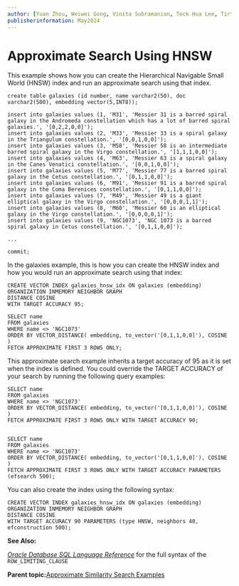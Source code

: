 ```yaml
---
author: [Yuan Zhou, Weiwei Gong, Vinita Subramanian, Teck Hua Lee, Tirthankar Lahiri, Shasank Chavan, Sebastian DeLaHoz, Roger Ford, Rohan Aggarwal, Mark Hornick, Malavika S P, Harichandan Roy, George Krupka, Doug Hood, Dinesh Das, David Jiang, Boriana Milenova, Bonnie Xia, Aurosish Mishra, Angela Amor, Agnivo Saha, Aleksandra Czarlinska, Ramya P, Usha Krishnamurthy, Tulika Das, Suresh Rajan, Sarika Surampudi, Sarah Hirschfeld, Prakash Jashnani, Jody Glover, Jessica True, Mamata Basapur, Maitreyee Chaliha, Gunjan Jain, Frederick Kush, Douglas Williams, Binika Kumar, Jean-Francois Verrier]
publisherinformation: May2024
---
```


# Approximate Search Using HNSW

This example shows how you can create the Hierarchical Navigable Small World \(HNSW\) index and run an approximate search using that index.

```
create table galaxies (id number, name varchar2(50), doc varchar2(500), embedding vector(5,INT8));

insert into galaxies values (1, 'M31', 'Messier 31 is a barred spiral galaxy in the Andromeda constellation which has a lot of barred spiral galaxies.', '[0,2,2,0,0]');
insert into galaxies values (2, 'M33', 'Messier 33 is a spiral galaxy in the Triangulum constellation.', '[0,0,1,0,0]');
insert into galaxies values (3, 'M58', 'Messier 58 is an intermediate barred spiral galaxy in the Virgo constellation.', '[1,1,1,0,0]');
insert into galaxies values (4, 'M63', 'Messier 63 is a spiral galaxy in the Canes Venatici constellation.', '[0,0,1,0,0]');
insert into galaxies values (5, 'M77', 'Messier 77 is a barred spiral galaxy in the Cetus constellation.', '[0,1,1,0,0]');
insert into galaxies values (6, 'M91', 'Messier 91 is a barred spiral galaxy in the Coma Berenices constellation.', '[0,1,1,0,0]');
insert into galaxies values (7, 'M49', 'Messier 49 is a giant elliptical galaxy in the Virgo constellation.', '[0,0,0,1,1]');
insert into galaxies values (8, 'M60', 'Messier 60 is an elliptical galaxy in the Virgo constellation.', '[0,0,0,0,1]');
insert into galaxies values (9, 'NGC1073', 'NGC 1073 is a barred spiral galaxy in Cetus constellation.', '[0,1,1,0,0]');

...

commit;
```

In the galaxies example, this is how you can create the HNSW index and how you would run an approximate search using that index:

```
CREATE VECTOR INDEX galaxies_hnsw_idx ON galaxies (embedding) ORGANIZATION INMEMORY NEIGHBOR GRAPH
DISTANCE COSINE
WITH TARGET ACCURACY 95;

SELECT name
FROM galaxies
WHERE name <> 'NGC1073'
ORDER BY VECTOR_DISTANCE( embedding, to_vector('[0,1,1,0,0]'), COSINE )
FETCH APPROXIMATE FIRST 3 ROWS ONLY;
```

This approximate search example inherits a target accuracy of 95 as it is set when the index is defined. You could override the TARGET ACCURACY of your search by running the following query examples:

```
SELECT name
FROM galaxies
WHERE name <> 'NGC1073'
ORDER BY VECTOR_DISTANCE( embedding, to_vector('[0,1,1,0,0]'), COSINE  )
FETCH APPROXIMATE FIRST 3 ROWS ONLY WITH TARGET ACCURACY 90;


SELECT name
FROM galaxies
WHERE name <> 'NGC1073'
ORDER BY VECTOR_DISTANCE( embedding, to_vector('[0,1,1,0,0]'), COSINE  )
FETCH APPROXIMATE FIRST 3 ROWS ONLY WITH TARGET ACCURACY PARAMETERS (efsearch 500);
```

You can also create the index using the following syntax:

```
CREATE VECTOR INDEX galaxies_hnsw_idx ON galaxies (embedding) ORGANIZATION INMEMORY NEIGHBOR GRAPH
DISTANCE COSINE
WITH TARGET ACCURACY 90 PARAMETERS (type HNSW, neighbors 40, efconstruction 500);
```

**See Also:**

[*Oracle Database SQL Language Reference*](olink:SQLRF-GUID-CFA006CA-6FF1-4972-821E-6996142A51C6) for the full syntax of the `ROW_LIMITING_CLAUSE`

**Parent topic:**[Approximate Similarity Search Examples](GUID-F79CCC6A-9084-4941-A6E6-F83578895BE9.md)

